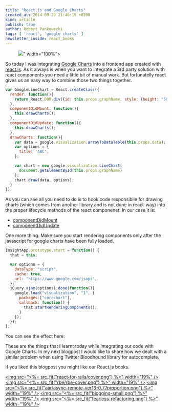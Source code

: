 ```yaml
---
title: "React.js and Google Charts"
created_at: 2014-09-29 21:40:19 +0200
kind: article
publish: true
author: Robert Pankowecki
tags: [ 'react', 'google charts' ]
newsletter_inside: react_books
---
```


<p>
  <figure>
    <img src="<%= src_fit("react-js-google-charts/react-js-logo.png") %>" width="100%">
  </figure>
</p>

So today I was integrating [Google Charts](https://developers.google.com/chart/)
into a frontend app created with [react.js](http://facebook.github.io/react/).
As it always is when you want to integrate a 3rd party solution with react
components you need a little bit of manual work. But fortunatelly react gives us
an easy way to combine those two things together.

<!-- more -->

```javascript
var GoogleLineChart = React.createClass({
  render: function(){
    return React.DOM.div({id: this.props.graphName, style: {height: "500px"}});
  },
  componentDidMount: function(){
    this.drawCharts();
  },
  componentDidUpdate: function(){
    this.drawCharts();
  },
  drawCharts: function(){
    var data = google.visualization.arrayToDataTable(this.props.data);
    var options = {
      title: 'ABC',
    };

    var chart = new google.visualization.LineChart(
      document.getElementById(this.props.graphName)
    );
    chart.draw(data, options);
  }
});
```

As you can see all you need to do is to hook code responsibile for drawing charts
(which comes from another library and is not done in react-way) into the proper
lifecycle methods of the react componenet. In our case it is:

* [componentDidMount](http://facebook.github.io/react/docs/component-specs.html#mounting-componentdidmount)
* [componentDidUpdate](http://facebook.github.io/react/docs/component-specs.html#updating-componentdidupdate)

One more thing. Make sure you start rendering components only after the javascript for
google charts have been fully loaded.

```javascript
InsightApp.prototype.start = function() {
  that = this;

  var options = {
    dataType: "script",
    cache: true,
    url: "https://www.google.com/jsapi",
  };
  jQuery.ajax(options).done(function(){
    google.load("visualization", "1", {
      packages:["corechart"],
      callback: function() {
        that.startRenderingComponents();
      }
    });
  });
};
```

You can see the effect here:

<script type="text/javascript" src="//cdnjs.cloudflare.com/ajax/libs/react/0.11.2/react.min.js"></script>
<script type="text/javascript" src="//cdnjs.cloudflare.com/ajax/libs/jquery/2.1.1/jquery.min.js"></script>
<script type="text/javascript">
  var blogpostJQuery = $.noConflict(true);
  var GoogleLineChart = React.createClass({
    render: function(){
      return React.DOM.div({id: this.props.graphName, style: {height: "300px"}});
    },
    componentDidMount: function(){
      this.drawCharts();
    },
    componentDidUpdate: function(){
      this.drawCharts();
    },
    drawCharts: function(){
      var data = google.visualization.arrayToDataTable(this.props.data);
      var options = {
        title: 'Sales per year',
      };

      var chart = new google.visualization.LineChart(
        document.getElementById(this.props.graphName)
      );
      chart.draw(data, options);
    }
  });

  var options = {
    dataType: "script",
    cache: true,
    url: "https://www.google.com/jsapi",
  };

  blogpostJQuery(function() {
    blogpostJQuery.ajax(options).done(function(){
      google.load("visualization", "1", {
        packages:["corechart"],
        callback: function() {
          React.renderComponent( GoogleLineChart({
            graphName: "lineGraph",
            data: [
              ['Year', 'Items Sold'],
              ['2004',  20],
              ['2005',  35],
              ['2006',  25],
              ['2007',  50]
            ]
          }), document.getElementById("reactExampleGoesHere"));
        }
      });
    });
  });
</script>

<div id="reactExampleGoesHere"></div>

These are the things that I learnt today while integrating our code with Google Charts.
In my next blogpost I would like to share how we dealt with a similar problem when using
Twitter Bloodhound library for autocomplete.

If you liked this blogpost you might like our React.js books.

<a href="/rails-react"><img src="<%= src_fit("react-for-rails/cover.png") %>" width="19%" /></a>
<a href="http://reactkungfu.com/react-by-example/"><img src="<%= src_fit("rbe/rbe-cover.png") %>" width="19%" /></a>
<a href="/async-remote/"><img src="<%= src_fit("aar/async-remote-ver13-0.77proportion.png") %>" width="19%" /></a>
<a href="/blogging"><img src="<%= src_fit("blogging-small.png") %>" width="19%" /></a>
<a href="http://rails-refactoring.com"><img src="<%= src_fit("fearless-refactoring.png") %>" width="19%" /></a>
